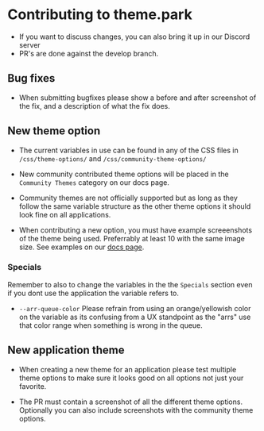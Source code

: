 # Contributing to theme.park

- If you want to discuss changes, you can also bring it up in our Discord server
- PR's are done against the develop branch.

## Bug fixes

- When submitting bugfixes please show a before and after screenshot of the fix, and a description of what the fix does.

## New theme option

- The current variables in use can be found in any of the CSS files in `/css/theme-options/` and `/css/community-theme-options/`

- New community contributed theme options will be placed in the `Community Themes` category on our docs page.

- Community themes are not officially supported but as long as they follow the same variable structure as the other theme options it should look fine on all applications.

- When contributing a new option, you must have example screeenshots of the theme being used. Preferrably at least 10 with the same image size. See examples on our [docs page](https://docs.theme-park.dev/community-themes/).

### Specials

Remember to also to change the variables in the the `Specials` section even if you dont use the application the variable refers to.

- `--arr-queue-color` Please refrain from using an orange/yellowish color on the variable as its confusing from a UX standpoint as the "arrs" use that color range when something is wrong in the queue.

## New application theme

- When creating a new theme for an application please test multiple theme options to make sure it looks good on all options not just your favorite.

- The PR must contain a screenshot of all the different theme options. Optionally you can also include screenshots with the community theme options.
